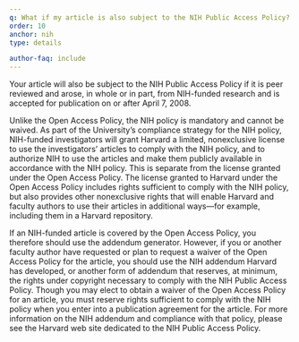 ```yaml
---
q: What if my article is also subject to the NIH Public Access Policy?
order: 10
anchor: nih
type: details

author-faq: include
---
```


Your article will also be subject to the NIH Public Access Policy if it is peer reviewed and arose, in whole or in part, from NIH-funded research and is accepted for publication on or after April 7, 2008.

Unlike the Open Access Policy, the NIH policy is mandatory and cannot be waived. As part of the University’s compliance strategy for the NIH policy, NIH-funded investigators will grant Harvard a limited, nonexclusive license to use the investigators’ articles to comply with the NIH policy, and to authorize NIH to use the articles and make them publicly available in accordance with the NIH policy. This is separate from the license granted under the Open Access Policy. The license granted to Harvard under the Open Access Policy includes rights sufficient to comply with the NIH policy, but also provides other nonexclusive rights that will enable Harvard and faculty authors to use their articles in additional ways—for example, including them in a Harvard repository.

If an NIH-funded article is covered by the Open Access Policy, you therefore should use the addendum generator. However, if you or another faculty author have requested or plan to request a waiver of the Open Access Policy for the article, you should use the NIH addendum Harvard has developed, or another form of addendum that reserves, at minimum, the rights under copyright necessary to comply with the NIH Public Access Policy. Though you may elect to obtain a waiver of the Open Access Policy for an article, you must reserve rights sufficient to comply with the NIH policy when you enter into a publication agreement for the article. For more information on the NIH addendum and compliance with that policy, please see the Harvard web site dedicated to the NIH Public Access Policy.
